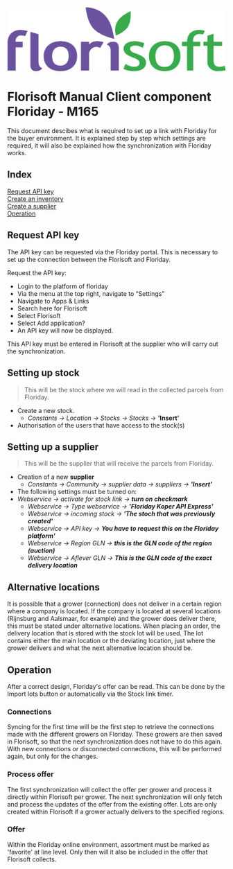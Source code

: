 <img src="../../fslogo.png"/>

# Florisoft Manual Client component Floriday - M165

This document descibes what is required to set up a link with Floriday for the buyer environment. It is explained step by step which settings are required, it will also be explained how the synchronization with Floriday works.

## Index

[Request API key](#request-api-key)  
[Create an inventory](#setting-up-stock)  
[Create a supplier](#setting-up-a-supplier)  
[Operation](#operation) 

## Request API key

The API key can be requested via the Floriday portal.
This is necessary to set up the connection between the Florisoft and Floriday.

Request the API key:
- Login to the platform of floriday
- Via the menu at the top right, navigate to “Settings”
- Navigate to Apps & Links
- Search here for Florisoft
- Select Florisoft
- Select Add application?
- An API key will now be displayed.

This API key must be entered in Florisoft at the supplier who will carry out the synchronization.

<a name="stock"/>

## Setting up stock

>This will be the stock where we will read in the collected parcels from Floriday.
- Create a new stock.
    - *Constants -> Location -> Stocks -> Stocks*
    -> **'Insert'**
-   Authorisation of the users that have access to the stock(s)

<a name="supplier"/>

## Setting up a supplier

> This will be the supplier that will receive the parcels from Floriday.

- Creation of a new **supplier**
    - *Constants -> Community -> supplier data -> suppliers -> ***'Insert'****
- The following settings must be turned on:
-	*Webservice -> activate for stock link ->* ***turn on checkmark***
	-	*Webservice -> Type webservice ->* ***'Floriday Koper API Express'***
	-	*Webservice -> incoming stock ->* ***'The stoch that was previously created'***
	-	*Webservice -> API key ->* ***You have to request this on the Floriday platform'***
	-	*Webservice -> Region GLN ->* ***this is the GLN code of the region (auction)***
	-	*Webservice -> Aflever GLN ->* ***This is the GLN code of the exact delivery location***  

## Alternative locations

It is possible that a grower (connection) does not deliver in a certain region where a company is located. If the company is located at several locations (Rijnsburg and Aalsmaar, for example) and the grower does deliver there, this must be stated under alternative locations. When placing an order, the delivery location that is stored with the stock lot will be used. The lot contains either the main location or the deviating location, just where the grower delivers and what the next alternative location should be.

<a name="operation"/>

## Operation

After a correct design, Floriday's offer can be read. This can be done by the Import lots button or automatically via the Stock link timer.

### Connections

Syncing for the first time will be the first step to retrieve the connections made with the different growers on Floriday.
These growers are then saved in Florisoft, so that the next synchronization does not have to do this again.
With new connections or disconnected connections, this will be performed again, but only for the changes.

### Process offer

The first synchronization will collect the offer per grower and process it directly within Florisoft per grower. The next synchronization will only fetch and process the updates of the offer from the existing offer.
Lots are only created within Florisoft if a grower actually delivers to the specified regions.

### Offer

Within the Floriday online environment, assortment must be marked as 'favorite' at line level.
Only then will it also be included in the offer that Florisoft collects.
